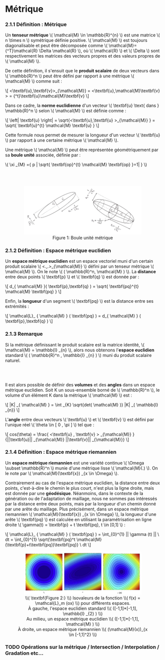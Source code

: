 # Métrique

### 2.1.1 Définition : Métrique
Un **tenseur métrique** \\( \mathcal{M} \in \mathbb{R}^{n} \\) est une matrice \\( n \times n \\) symétrique définie positive.
\\( \mathcal{M} \\) est toujours diagonalisable et peut être décomposée comme \\( \mathcal{M}= {^T}\mathcal{R} \Delta \mathcal{R} \\), où \\( \mathcal{R} \\) et \\( \Delta \\) sont respectivement les matrices des vecteurs propres et des valeurs propres de \\( \mathcal{M} \\).

De cette définition, il s'ensuit que le **produit scalaire** de deux vecteurs dans \\( \mathbb{R}^n \\) peut être défini par rapport à une métrique \\( \mathcal{M} \\) comme suit :

\\[ <\textbf{u},\textbf{v}>_{\mathcal{M}} = <\textbf{u},\mathcal{M}\textbf{v} > = {^t}\textbf{u}\mathcal{M}\textbf{v} \\]

Dans ce cadre, la **norme euclidienne** d'un vecteur \\( \textbf{u} \text{ dans } \mathbb{R}^n \\) selon \\( \mathcal{M} \\) est définie comme :

\\[ \left\| \textbf{u} \right\| = \sqrt{<\textbf{u},\textbf{u} >_{\mathcal{M}} } = \sqrt{ \textbf{u}^{t} \mathcal{M} \textbf{u} } \\]

Cette formule nous permet de mesurer la longueur d'un vecteur \\( \textbf{u} \\) par rapport à une certaine métrique \\( \mathcal{M} \\).

Une métrique \\( \mathcal{M} \\) peut être représentée géométriquement par sa **boule unité** associée, définie par :

\\( \xi _{M} ={ p | \sqrt{ \textbf{op}^{t} \mathcal{M} \textbf{op} }=1| \} \\)

<br><br>

<figure style="text-align: center;">
  <img src="../images/Metric_1.png" alt="Tenseur métrique anisotrope" width="90%">
  <figcaption>Figure 1: Boule unité métrique</figcaption>
</figure>

### 2.1.2 Définition : Espace métrique euclidien
Un **espace métrique euclidien** est un espace vectoriel muni d'un certain produit scalaire \\( <.,.>_{\mathcal{M}} \\) défini par un tenseur métrique \\( \mathcal{M} \\). On le note \\( ( \mathbb{R}^n, \mathcal{M} ) \\).
La **distance** entre deux points \\( \textbf{p} \\) et \\( \textbf{q} \\) est donnée par :

\\[ d_{ \mathcal{M} }( \textbf{p},\textbf{q} ) = \sqrt{ \textbf{pq}^{t} \mathcal{M} \textbf{pq} } \\]

Enfin, la **longueur** d'un segment \\( \textbf{pq} \\) est la distance entre ses extrémités :

\\[ \mathcal{L}_ { \mathcal{M} } ( \textbf{pq} ) = d_{ \mathcal{M} } ( \textbf{p},\textbf{q} ) \\]

### 2.1.3 Remarque
Si la métrique définissant le produit scalaire est la matrice identité, \\( \mathcal{M} = \mathbb{I} _{n} \\), alors nous obtenons l'**espace euclidien** standard \\( ( \mathbb{R}^n , \mathbb{I} _{n} ) \\) muni du produit scalaire naturel.

<br><br>

Il est alors possible de définir des **volumes** et des **angles** dans un espace métrique euclidien. Soit K un sous-ensemble borné de \\( \mathbb{R}^n \\), le volume d'un élément K dans la métrique \\( \mathcal{M} \\) est :

\\[ |K| _{ \mathcal{M} } = \int _{K} \sqrt{det( \mathcal{M} )} |K| _{ \mathbb{I} _{n}} \\]

L'**angle** entre deux vecteurs \\( \textbf{u} \\) et \\( \textbf{v} \\) est défini par l'unique réel \\( \theta \in [ 0 , \pi ] \\) tel que :

\\[ cos(\theta) = \frac{ <\textbf{u} , \textbf{v} > _{\mathcal{M}} }{||\textbf{u}|| _{\mathcal{M}} ||\textbf{v}|| _{\mathcal{M}}} \\]

### 2.1.4 Définition : Espace métrique riemannien
Un **espace métrique riemannien** est une variété continue \\( \Omega \subset \mathbb{R}^n \\) munie d'une métrique lisse \\( \mathcal{M}(.) \\). On le note par \\( \mathcal{M}(\textbf{x}) _{x \in \Omega} \\).

Contrairement au cas de l'espace métrique euclidien, la distance entre deux points, c'est-à-dire le chemin le plus court, n'est plus la ligne droite, mais est donnée par une **géodésique**. Néanmoins, dans le contexte de la génération ou de l'adaptation de maillage, nous ne sommes pas intéressés par la distance entre deux points, mais par la longueur d'un chemin donné par une arête du maillage.
Plus précisément, dans un espace métrique riemannien \\( \mathcal{M}(\textbf{x}) _{x \in \Omega} \\), la longueur d'une arête \\( \textbf{pq} \\) est calculée en utilisant la paramétrisation en ligne droite \\( \gamma(t) = \textbf{p} + t \textbf{pq}, t \in [0,1] \\) :

\\[ \mathcal{L}_ { \mathcal{M} } ( \textbf{pq} ) = \int_{0}^{1} || \gamma (t) || \ dt = \int_{0}^{1} \sqrt{\textbf{pq}^t \mathcal{M}(\textbf{p}+t\textbf{pq})\textbf{pq}} \ dt \\]

<figure style="text-align: center;">
  <img src="../images/Riemmanian.png" alt="Isovaleurs de la fonction f(x) = Lm(ox) pour différents espaces" width="90%">
  <figcaption> \\( \textbf{Figure 2:} \\) Isovaleurs de la fonction \\( f(x) = \mathcal{L}_m (ox) \\) pour différents espaces.
  <br>
  À gauche, l'espace euclidien standard \\( ([-1,1]*[-1,1], \mathbb{I} _{2} ) \\)
  <br>
  Au milieu, un espace métrique euclidien \\( ([-1,1]*[-1,1], \mathcal{M} ) \\)
  <br>
  À droite, un espace métrique riemannien \\( (\mathcal{M}(x))_{x \in [-1,1]^2} \\) </figcaption>
</figure>

### TODO Opérations sur la métrique / Intersection / Interpolation / Gradation etc...
